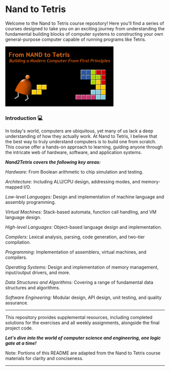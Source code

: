 # Nand to Tetris 
Welcome to the Nand to Tetris course repository! Here you'll find a series of courses designed to take you on an exciting journey from understanding the fundamental building blocks of computer systems to constructing your own general-purpose computer capable of running programs like Tetris.

![This image contains a robot picking up some object, for buildin tetris](NAND2Tetris.png)

### Introduction 💻
In today's world, computers are ubiquitous, yet many of us lack a deep understanding of how they actually work. At Nand to Tetris, I believe that the best way to truly understand computers is to build one from scratch. This course offer a hands-on approach to learning, guiding anyone through the intricate web of hardware, software, and application systems.

**_Nand2Tetris covers the following key areas:_**

*_Hardware:_* From Boolean arithmetic to chip simulation and testing.   

*_Architecture:_* Including ALU/CPU design, addressing modes, and memory-mapped I/O.  

*_Low-level Languages:_* Design and implementation of machine language and assembly programming.  

*_Virtual Machines:_* Stack-based automata, function call handling, and VM language design.  

*_High-level Languages:_* Object-based language design and implementation.  

*_Compilers:_* Lexical analysis, parsing, code generation, and two-tier compilation.  

*_Programming:_* Implementation of assemblers, virtual machines, and compilers.  

*_Operating Systems:_* Design and implementation of memory management, input/output drivers, and more.  

*_Data Structures and Algorithms:_* Covering a range of fundamental data structures and algorithms.  

*_Software Engineering:_* Modular design, API design, unit testing, and quality assurance.  

----

This repository provides supplemental resources, including completed solutions for the exercises and all weekly assignments, alongside the final project code.

*__Let's dive into the world of computer science and engineering, one logic gate at a time!__*

Note: Portions of this README are adapted from the Nand to Tetris course materials for clarity and conciseness.

---
